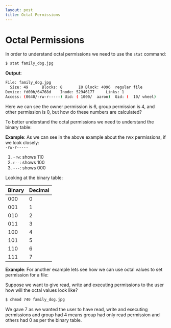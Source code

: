 ```yaml
---
layout: post
title: Octal Permissions
---
```


# Octal Permissions

In order to understand octal permissions we need to use the `stat` command:  
```bash
$ stat family_dog.jpg
```
__Output__:
```bash
File: family_dog.jpg
  Size: 49		Blocks: 8		IO Block: 4096	regular file
Device: fd00h/64768d	Inode: 52946177		Links: 1
Access: (0640/-rw-r-----) Uid: ( 1000/	aaron)	Gid: (	10/	wheel)  
```

Here we can see the owner permission is 6, group permission is 4, and other permission is 0, but how do these numbers are calculated?  

To better understand the octal permissions we need to understand the binary table:  

__Example__:
As we can see in the above example about the rwx permissions, if we look closely:  
`-rw-r-----`  
1. `-rw`: shows 110
2. `r--`: shows 100
3. `---`: shows 000

Looking at the binary table:

| Binary | Decimal |
--|--
|000|0|
|001|1|
|010|2|
|011|3|
|100|4|
|101|5|
|110|6|
|111|7|


__Example__:
For another example lets see how we can use octal values to set permission for a file:  

Suppose we want to give read, write and executing permissions to the user how will the octal values look like?  
```bash
$ chmod 740 family_dog.jpg
```

We gave 7 as we wanted the user to have read, write and executing permissions and group had 4 means group had only read permission and others had 0 as per the binary table.  



